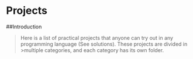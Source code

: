 # Projects

##Introduction

>Here is a list of practical projects that anyone can try out in any programming language (See solutions). These projects are divided in >multiple categories, and each category has its own folder.


